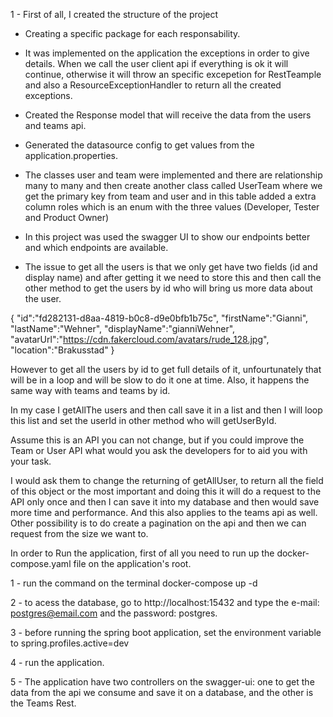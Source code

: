 

1 - First of all, I created the structure of the project

- Creating a specific package for each responsability.

- It was implemented on the application the exceptions in order to give details. When we call the user client api if everything is ok it will continue, otherwise it will throw an
  specific excepetion for RestTeample and also a ResourceExceptionHandler to return all the created exceptions.

- Created the Response model that will receive the data from the users and teams api.

- Generated the datasource config to get values from the application.properties.

- The classes user and team were implemented and there are relationship many to many and then create another class called UserTeam where
  we get the primary key from team and user and in this table added a extra column roles which is an enum with the three values (Developer, Tester and Product Owner)

- In this project was used the swagger UI to show our endpoints better and which endpoints are available.


- The issue to get all the users is that we only get have two fields (id and display name) and after getting it we need to store this and then
  call the other method to get the users by id who will bring us more data about the user.
  
{
  "id":"fd282131-d8aa-4819-b0c8-d9e0bfb1b75c",
  "firstName":"Gianni",
  "lastName":"Wehner",
  "displayName":"gianniWehner",
  "avatarUrl":"https://cdn.fakercloud.com/avatars/rude_128.jpg",
  "location":"Brakusstad"
  }

  However to get all the users by id to get full details of it, unfourtunately that will be in a loop and will be slow to do it one at time.
  Also, it happens the same way with teams and teams by id.

In my case I getAllThe users and then call save it in a list and then I will loop this list and set the userId in other method who will getUserById.


Assume this is an API you can not change, but if you could improve the Team or
User API what would you ask the developers for to aid you with your task.

I would ask them to change the returning of getAllUser, to return all the field of this object or the most important and doing this
it will do a request to the API only once and then I can save it into my database and then would save more time and performance.
And this also applies to the teams api as well.
Other possibility is to do create a pagination on the api and then we can request from the size we want to.



In order to Run the application, first of all you need to run up the docker-compose.yaml file on the application's root.

1 - run the command on the terminal docker-compose up -d

2 - to acess the database, go to http://localhost:15432 and type the e-mail: postgres@email.com and the password: postgres.

3 - before running the spring boot application, set the environment variable to spring.profiles.active=dev

4 - run the application.

5 - The application have two controllers on the swagger-ui: one to get the data from the api we consume and save it on a database,
and the other is the Teams Rest.